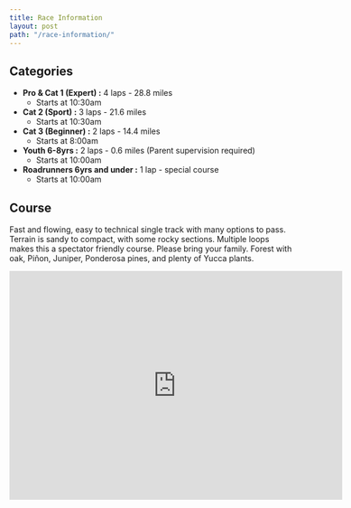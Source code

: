 ```yaml
---
title: Race Information 
layout: post
path: "/race-information/"
---
```


## Categories

* **Pro & Cat 1 (Expert) :**  4 laps - 28.8 miles
  * Starts at 10:30am  
* **Cat 2 (Sport) :** 3 laps - 21.6 miles
  * Starts at 10:30am  
* **Cat 3 (Beginner) :** 2 laps - 14.4 miles
  * Starts at 8:00am  
* **Youth 6-8yrs :** 2 laps - 0.6 miles (Parent supervision required)
  * Starts at 10:00am  
* **Roadrunners 6yrs and under :** 1 lap - special course
  * Starts at 10:00am  

## Course

Fast and flowing, easy to technical single track with many options to pass. Terrain is sandy to compact, with some rocky sections. Multiple loops makes this a spectator friendly course. Please bring your family. Forest with oak, Piñon, Juniper, Ponderosa pines, and plenty of Yucca plants. 

<iframe height='405' width='590' frameborder='0' allowtransparency='true' scrolling='no' src='https://www.strava.com/activities/595750192/embed/b0bf95d34704185d931bdb0e7a11177c58fc8b68'></iframe>

